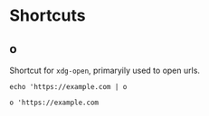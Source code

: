 # Shortcuts

## o

Shortcut for `xdg-open`, primaryily used to open urls.

```shell
echo 'https://example.com | o
```

```shell
o 'https://example.com
```


